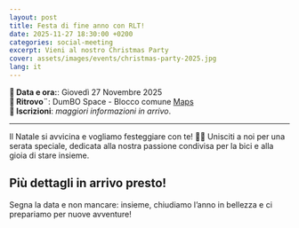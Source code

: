 ```yaml
---
layout: post
title: Festa di fine anno con RLT!
date: 2025-11-27 18:30:00 +0200
categories: social-meeting
excerpt: Vieni al nostro Christmas Party
cover: assets/images/events/christmas-party-2025.jpg
lang: it
---
```


**📅 Data e ora:**: Giovedì 27 Novembre 2025\
**📍 Ritrovo¨**: DumBO Space - Blocco comune [Maps](https://maps.app.goo.gl/UpHT9WyYLxS9EJJi9)\
**📝 Iscrizioni**: _maggiori informazioni in arrivo_.

---

Il Natale si avvicina e vogliamo festeggiare con te! 🎅🎁 Unisciti a noi per una serata speciale, dedicata alla nostra passione condivisa per la bici e alla gioia di stare insieme.

## Più dettagli in arrivo presto!

Segna la data e non mancare: insieme, chiudiamo l’anno in bellezza e ci prepariamo per nuove avventure!
